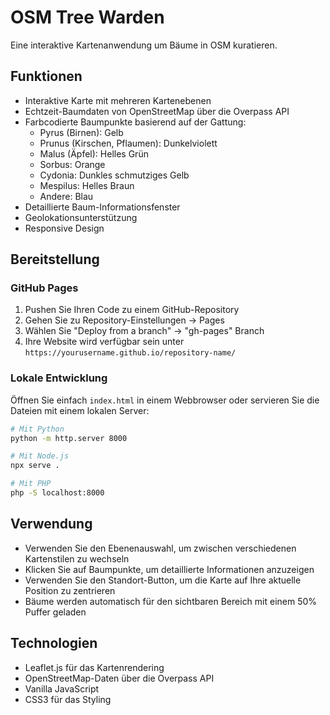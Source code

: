 # OSM Tree Warden

Eine interaktive Kartenanwendung um Bäume in OSM kuratieren.

## Funktionen

- Interaktive Karte mit mehreren Kartenebenen
- Echtzeit-Baumdaten von OpenStreetMap über die Overpass API
- Farbcodierte Baumpunkte basierend auf der Gattung:
  - Pyrus (Birnen): Gelb
  - Prunus (Kirschen, Pflaumen): Dunkelviolett
  - Malus (Äpfel): Helles Grün
  - Sorbus: Orange
  - Cydonia: Dunkles schmutziges Gelb
  - Mespilus: Helles Braun
  - Andere: Blau
- Detaillierte Baum-Informationsfenster
- Geolokationsunterstützung
- Responsive Design

## Bereitstellung

### GitHub Pages

1. Pushen Sie Ihren Code zu einem GitHub-Repository
2. Gehen Sie zu Repository-Einstellungen → Pages
3. Wählen Sie "Deploy from a branch" → "gh-pages" Branch
4. Ihre Website wird verfügbar sein unter `https://yourusername.github.io/repository-name/`

### Lokale Entwicklung

Öffnen Sie einfach `index.html` in einem Webbrowser oder servieren Sie die Dateien mit einem lokalen Server:

```bash
# Mit Python
python -m http.server 8000

# Mit Node.js
npx serve .

# Mit PHP
php -S localhost:8000
```

## Verwendung

- Verwenden Sie den Ebenenauswahl, um zwischen verschiedenen Kartenstilen zu wechseln
- Klicken Sie auf Baumpunkte, um detaillierte Informationen anzuzeigen
- Verwenden Sie den Standort-Button, um die Karte auf Ihre aktuelle Position zu zentrieren
- Bäume werden automatisch für den sichtbaren Bereich mit einem 50% Puffer geladen

## Technologien

- Leaflet.js für das Kartenrendering
- OpenStreetMap-Daten über die Overpass API
- Vanilla JavaScript
- CSS3 für das Styling 